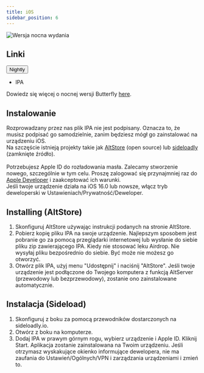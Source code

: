 ```yaml
---
title: iOS
sidebar_position: 6
---
```


![Wersja nocna wydania](https://img.shields.io/badge/dynamic/yaml?color=f7d28c\&label=Nightly\&query=%24.version\&url=https%3A%2F%2Fraw.githubusercontent.com%2FLinwoodDev%2Fbutterfly%2Fnightly%2Fapp%2Fpubspec.yaml\&style=for-the-badge)

## Linki

<div className="dropdown dropdown--hoverable margin--sm">
  <button className="button button--outline button--danger button--lg">Nightly</button>
  <ul className="dropdown__menu">
    <li>
      <DownloadButton className="dropdown__link" href="https://github.com/LinwoodDev/butterfly/releases/download/nightly/linwood-butterfly-ios.ipa">
        IPA
      </DownloadButton>
    </li>
  </ul>
</div>

Dowiedz się więcej o nocnej wersji Butterfly [here](/nightly).

## Instalowanie

Rozprowadzany przez nas plik IPA nie jest podpisany. Oznacza to, że musisz podpisać go samodzielnie, zanim będziesz mógł go zainstalować na urządzeniu iOS. \
Na szczęście istnieją projekty takie jak [AltStore](https://altstore.io) (open source) lub [sideloadly](https://sideloadly.io) (zamknięte źródło). \
\
Potrzebujesz Apple ID do rozładowania masła. Zalecamy stworzenie nowego, szczególnie w tym celu. Proszę zalogować się przynajmniej raz do [Apple Developer](https://developer.apple.com) i zaakceptować ich warunki.
\
Jeśli twoje urządzenie działa na iOS 16.0 lub nowsze, włącz tryb deweloperski w Ustawieniach/Prywatność/Deweloper.

## Installing (AltStore)

1. Skonfiguruj AltStore używając instrukcji podanych na stronie AltStore.
2. Pobierz kopię pliku IPA na swoje urządzenie. Najlepszym sposobem jest pobranie go za pomocą przeglądarki internetowej lub wysłanie do siebie pliku zip zawierającego IPA. Kiedy nie stosować leku Airdrop. Nie wysyłaj pliku bezpośrednio do siebie. Być może nie możesz go otworzyć.
3. Otwórz plik IPA, użyj menu "Udostępnij" i naciśnij "AltStore". Jeśli twoje urządzenie jest podłączone do Twojego komputera z funkcją AltServer (przewodowy lub bezprzewodowy), zostanie ono zainstalowane automatycznie.

## Instalacja (Sideload)

1. Skonfiguruj z boku za pomocą przewodników dostarczonych na sideloadly.io.
2. Otwórz z boku na komputerze.
3. Dodaj IPA w prawym górnym rogu, wybierz urządzenie i Apple ID. Kliknij Start. Aplikacja zostanie zainstalowana na Twoim urządzeniu.
   Jeśli otrzymasz wyskakujące okienko informujące dewelopera, nie ma zaufania do Ustawień/Ogólnych/VPN i zarządzania urządzeniami i zmień to.
